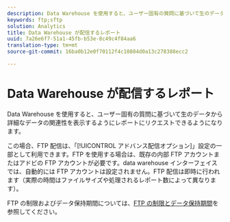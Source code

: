 ```yaml
---
description: Data Warehouse を使用すると、ユーザー固有の質問に基づいて生のデータから詳細なデータの関連性を表示するようにレポートにリクエストできるようになります。
keywords: ftp;sftp
solution: Analytics
title: Data Warehouse が配信するレポート
uuid: 7a26e6f7-51a1-45fb-b53e-8c49c4f84aa6
translation-type: tm+mt
source-git-commit: 16ba0b12e0f70112f4c10804d0a13c278388ecc2

---
```



# Data Warehouse が配信するレポート

Data Warehouse を使用すると、ユーザー固有の質問に基づいて生のデータから詳細なデータの関連性を表示するようにレポートにリクエストできるようになります。

この場合、FTP 配信は、「[!UICONTROL アドバンス配信オプション]」設定の一部として利用できます。FTP を使用する場合は、既存の内部 FTP アカウントまたはアドビの FTP アカウントが必要です。data warehouse インターフェイスでは、自動的には FTP アカウントは設定されません。FTP 配信は即時に行われます（実際の時間はファイルサイズや処理されるレポート数によって異なります）。

FTP の制限およびデータ保持期間については、[FTP の制限とデータ保持期間](/help/export/ftp-and-sftp/ftp-limits.md)を参照してください。
